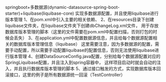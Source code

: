 springboot+多数据源(dynamic-datasource-spring-boot-starter)+liquibase(liquibase-core)
实现多数据源配置，并且使用liquibase进行版本管理
1、在pom.xml中引入主要的相关依赖、
2、在resources目录下创建liquibase文件夹，在liquibase文件夹下创建dbChangeLog.xml文件，
用于存放数据库版本管理的脚本（这里的文件需要在pom.xml中配置扫描，否则打包的时候会丢失）
3、在application.yml中配置数据源信息，并且给每个数据源配置相关的数据库版本管理信息（liquibase）
    这里需要注意，因为多数据源的配置，需要手动配置，所以需要手动配置liquibase的配置信息，否则无法使用liquibase进行版本管理
4、创建DataSourceConfig.java配置，分别给每个数据源配置对应的SpringLiquibase配置，并且注入到spring容器中，
这样项目启动时就会自动的注入，并且执行数据库版本管理的脚本
5、通过接口触发的方式，实现数据库版本回滚接口，这里的例子是所有数据源统一回滚（TestController）
